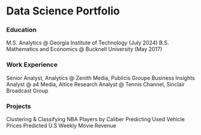 # Data Science Portfolio

### Education
M.S. Analytics @ Georgia Institute of Technology (July 2024)
B.S. Mathematics and Economics @ Bucknell University (May 2017)

### Work Experience
Senior Analyst, Analytics @ Zenith Media, Publicis Groupe
Business Insights Analyst @ a4 Media, Altice
Research Analyst @ Tennis Channel, Sinclair Broadcast Group

### Projects
Clustering & Classifying NBA Players by Caliber
Predicting Used Vehicle Prices
Predicted U.S Weekly Movie Revenue
